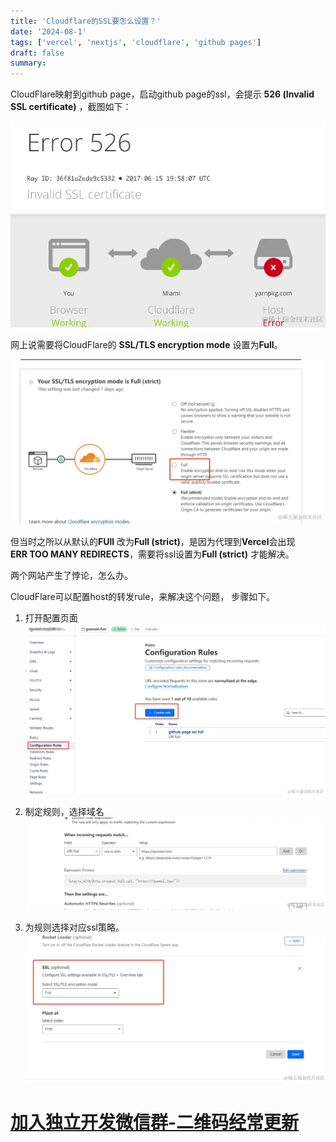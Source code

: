 ```yaml
---
title: 'Cloudflare的SSL要怎么设置？'
date: '2024-08-1'
tags: ['vercel', 'nextjs', 'cloudflare', 'github pages']
draft: false
summary:
---
```



CloudFlare映射到github page，启动github page的ssl，会提示 **526 (Invalid SSL certificate)** ，截图如下：

![526](526.png)


网上说需要将CloudFlare的 **SSL/TLS encryption mode** 设置为**Full**。

![config](config.png)

但当时之所以从默认的**FUll** 改为**Full (strict)**，是因为代理到**Vercel**会出现**ERR TOO MANY REDIRECTS**，需要将ssl设置为**Full (strict)** 才能解决。

两个网站产生了悖论，怎么办。

CloudFlare可以配置host的转发rule，来解决这个问题， 步骤如下。

1. 打开配置页面
![rule1](rule1.png)


2. 制定规则，选择域名
![rule2](rule2.png)

3. 为规则选择对应ssl策略。
![rule3](rule3.png)


# [加入独立开发微信群-二维码经常更新](https://raw.githubusercontent.com/ygweric/ygweric.github.io/main/assets/qr-schedule-update/indenpendent_dev.png)
